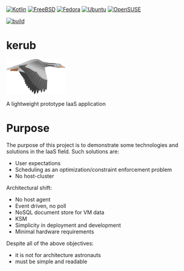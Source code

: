 [![Kotlin](https://img.shields.io/badge/kotlin-1.0.4-blue.svg)](http://kotlinlang.org)
[![FreeBSD](https://img.shields.io/badge/FreeBSD-10+-red.svg)](http://freebsd.org)
[![Fedora](https://img.shields.io/badge/Fedora-20+-blue.svg)](https://getfedora.org/)
[![Ubuntu](https://img.shields.io/badge/Ubuntu-14+-red.svg)](http://ubuntu.com)
[![OpenSUSE](https://img.shields.io/badge/OpenSUSE-13+-green.svg)](http://opensuse.org)

[![build](https://img.shields.io/travis/kerubistan/kerub.svg)](https://travis-ci.org/kerubistan/kerub)

kerub
=====

![Logo](https://raw.githubusercontent.com/K0zka/kerub/master/src/main/webapp/img/kerub.png)

A lightweight prototype IaaS application


Purpose
=======

The purpose of this project is to demonstrate some technologies and solutions in the IaaS field.
Such solutions are:
 * User expectations
 * Scheduling as an optimization/constraint enforcement problem
 * No host-cluster

Architectural shift:
 * No host agent
 * Event driven, no poll
 * NoSQL document store for VM data
 * KSM
 * Simplicity in deployment and development
 * Minimal hardware requirements

Despite all of the above objectives:
 * it is not for architecture astronauts
 * must be simple and readable
